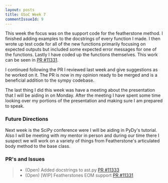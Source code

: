 ```yaml
---
layout: posts
title: GSoC Week 7
commentIssueId: 9
---
```


This week the focus was on the support code for the featherstone method.
I finished adding examples to the docstrings of every function I made. I
then wrote up test code for all of the new functions primarily focusing
on expected outputs but included some expected error messages for one of
the functions. Lastly I have coded up the functions themselves. This
work can be seen in [PR
#11331](https://github.com/sympy/sympy/pull/11331).

I continued following the PR I reviewed last week and give suggestions
as he worked on it. The PR is now in my opinion ready to be merged and
is a beneficial addition to the sympy codebase.

The last thing I did this week was have a meeting about the presentation
that I will be aiding in on Monday. After the meeting I have spent some
time looking over my portions of the presentation and making sure I am
prepared to speak.

### Future Directions

Next week is the SciPy conference were I will be aiding in PyDy's
tutorial. Also I will be meeting with my mentor in person and during our
time there I suspect we will work on a variety of things from
Featherstone's articulated body method to the base class.

### PR's and Issues

> - (Open) Added docstrings to ast.py [PR
    #11333](https://github.com/sympy/sympy/pull/11333)
> - (Open) [WIP] Featherstones EOM support [PR
    #11331](https://github.com/sympy/sympy/pull/11331)
